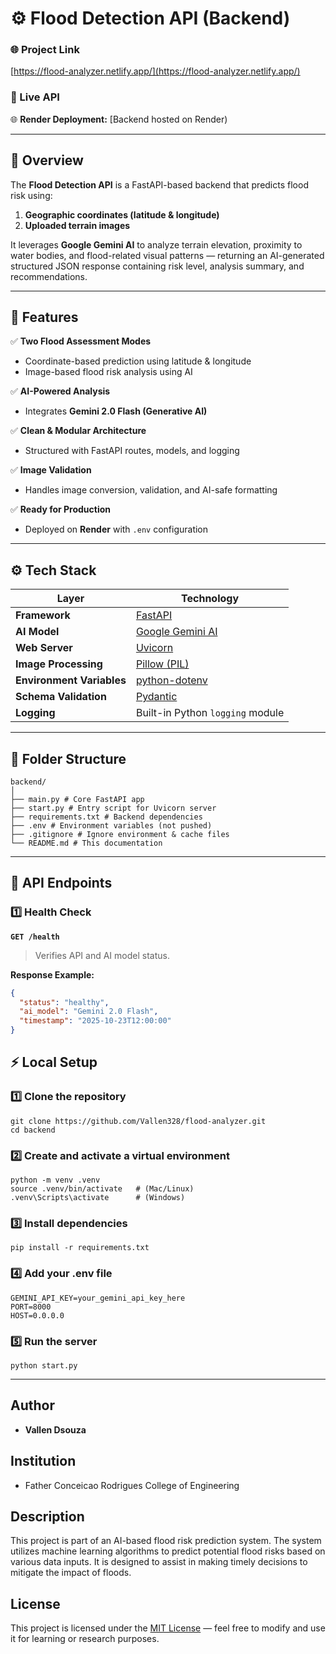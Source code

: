 # ⚙️ Flood Detection API (Backend)
### 🌐 Project Link
[https://flood-analyzer.netlify.app/](https://flood-analyzer.netlify.app/)

### 🔗 Live API
🌐 **Render Deployment:** [Backend hosted on Render)

---

## 🧠 Overview

The **Flood Detection API** is a FastAPI-based backend that predicts flood risk using:
1. **Geographic coordinates (latitude & longitude)**  
2. **Uploaded terrain images**

It leverages **Google Gemini AI** to analyze terrain elevation, proximity to water bodies, and flood-related visual patterns — returning an AI-generated structured JSON response containing risk level, analysis summary, and recommendations.

---

## 🚀 Features

✅ **Two Flood Assessment Modes**
- Coordinate-based prediction using latitude & longitude  
- Image-based flood risk analysis using AI  

✅ **AI-Powered Analysis**
- Integrates **Gemini 2.0 Flash (Generative AI)**  

✅ **Clean & Modular Architecture**
- Structured with FastAPI routes, models, and logging  

✅ **Image Validation**
- Handles image conversion, validation, and AI-safe formatting  

✅ **Ready for Production**
- Deployed on **Render** with `.env` configuration

---

## ⚙️ Tech Stack

| Layer | Technology |
|--------|-------------|
| **Framework** | [FastAPI](https://fastapi.tiangolo.com/) |
| **AI Model** | [Google Gemini AI](https://ai.google.dev/) |
| **Web Server** | [Uvicorn](https://www.uvicorn.org/) |
| **Image Processing** | [Pillow (PIL)](https://python-pillow.org/) |
| **Environment Variables** | [python-dotenv](https://pypi.org/project/python-dotenv/) |
| **Schema Validation** | [Pydantic](https://docs.pydantic.dev/) |
| **Logging** | Built-in Python `logging` module |

---

## 🧩 Folder Structure
```
backend/
│
├── main.py # Core FastAPI app
├── start.py # Entry script for Uvicorn server
├── requirements.txt # Backend dependencies
├── .env # Environment variables (not pushed)
├── .gitignore # Ignore environment & cache files
└── README.md # This documentation

```

---

## 🧠 API Endpoints

### 1️⃣ **Health Check**
**`GET /health`**  
> Verifies API and AI model status.  

**Response Example:**
```json
{
  "status": "healthy",
  "ai_model": "Gemini 2.0 Flash",
  "timestamp": "2025-10-23T12:00:00"
}
```

## ⚡ Local Setup

### 1️⃣ Clone the repository
```
git clone https://github.com/Vallen328/flood-analyzer.git
cd backend
```
### 2️⃣ Create and activate a virtual environment
```
python -m venv .venv
source .venv/bin/activate   # (Mac/Linux)
.venv\Scripts\activate      # (Windows)
```
### 3️⃣ Install dependencies
```
pip install -r requirements.txt
```
### 4️⃣ Add your .env file
```
GEMINI_API_KEY=your_gemini_api_key_here
PORT=8000
HOST=0.0.0.0
```
### 5️⃣ Run the server
```
python start.py
```

---

## Author
- **Vallen Dsouza**

## Institution
- Father Conceicao Rodrigues College of Engineering

## Description
This project is part of an AI-based flood risk prediction system. The system utilizes machine learning algorithms to predict potential flood risks based on various data inputs. It is designed to assist in making timely decisions to mitigate the impact of floods.

## License
This project is licensed under the [MIT License](LICENSE) — feel free to modify and use it for learning or research purposes.
